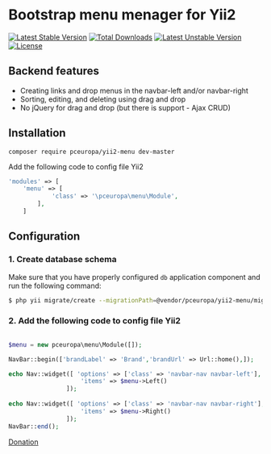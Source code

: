 Bootstrap menu menager for Yii2
============================

[![Latest Stable Version](https://poser.pugx.org/pceuropa/yii2-menu/v/stable)](https://packagist.org/packages/pceuropa/yii2-menu) [![Total Downloads](https://poser.pugx.org/pceuropa/yii2-menu/downloads)](https://packagist.org/packages/pceuropa/yii2-menu) [![Latest Unstable Version](https://poser.pugx.org/pceuropa/yii2-menu/v/unstable)](https://packagist.org/packages/pceuropa/yii2-menu) [![License](https://poser.pugx.org/pceuropa/yii2-menu/license)](https://packagist.org/packages/pceuropa/yii2-menu)

## Backend features

 * Creating links and drop menus in the navbar-left and/or navbar-right
 * Sorting, editing, and deleting using drag and drop
 * No jQuery for drag and drop (but there is support - Ajax CRUD)
 
## Installation
```
composer require pceuropa/yii2-menu dev-master
```

Add the following code to config file Yii2
```php
'modules' => [
	'menu' => [
            'class' => '\pceuropa\menu\Module',
        ],
	]
```

## Configuration

### 1. Create database schema

Make sure that you have properly configured `db` application component
and run the following command:

```bash
$ php yii migrate/create --migrationPath=@vendor/pceuropa/yii2-menu/migrations

```


### 2. Add the following code to config file Yii2
```php

$menu = new pceuropa\menu\Module([]);

NavBar::begin(['brandLabel' => 'Brand','brandUrl' => Url::home(),]);

echo Nav::widget([ 'options' => ['class' => 'navbar-nav navbar-left'],
					'items' => $menu->Left() 
				]);	
					
echo Nav::widget([ 'options' => ['class' => 'navbar-nav navbar-right'],
					'items' => $menu->Right()
				]);
NavBar::end();

```
[Donation](https://www.paypal.com/cgi-bin/webscr?cmd=_donations&business=patriota%40or7%2eeu&lc=PL&item_name=Rafal%20Marguzewicz&no_note=1&no_shipping=1&currency_code=EUR&bn=PP%2dDonationsBF%3abtn_donateCC_LG%2egif%3aNonHosted)